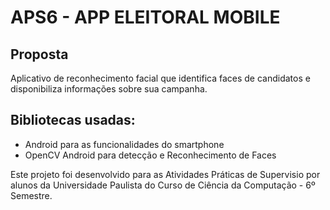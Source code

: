 # APS6 - APP ELEITORAL MOBILE

## Proposta

Aplicativo de reconhecimento facial que identifica faces de candidatos e disponibiliza informações sobre sua campanha.

## Bibliotecas usadas:

- Android para as funcionalidades do smartphone
- OpenCV Android para detecção e Reconhecimento de Faces

Este projeto foi desenvolvido para as Atividades Práticas de Supervisio por alunos da Universidade Paulista do Curso de Ciência da Computação - 6º Semestre.
